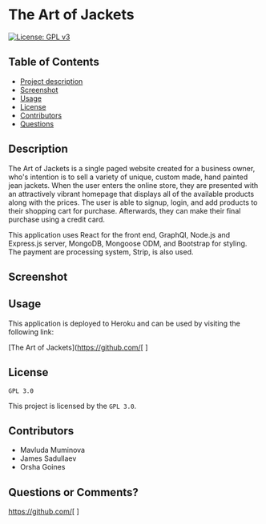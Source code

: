  # The Art of Jackets

 [![License: GPL v3](https://img.shields.io/badge/License-GPLv3-blue.svg)](https://www.gnu.org/licenses/gpl-3.0)

 ## Table of Contents
 
 - [Project description](#Description)
 - [Screenshot](#Screenshot)
 - [Usage](#Usage)
 - [License](#License)
 - [Contributors](#Contributors)
 - [Questions](#Questions)

 ## Description
 
The Art of Jackets is a single paged website created for a business owner, who's intention is to sell a variety of unique, custom made, hand painted jean jackets. 
When the user enters the online store, they are presented with an attractively vibrant homepage that displays all of the available products along with the prices. The user is able to signup, login, and add products to their shopping cart for purchase.  Afterwards, they can make their final purchase using a credit card.   

This application uses React for the front end, GraphQl, Node.js and Express.js server, MongoDB,
Mongoose ODM, and Bootstrap for styling. The payment are processing system, Strip, is also used.

## Screenshot
 

 
## Usage
  
This application is deployed to Heroku and can be used by visiting the following link:
  
 [The Art of Jackets](https://github.com/[  ]
  
## License
 `GPL 3.0`

 This project is licensed by the `GPL 3.0`.
 
## Contributors 

 - Mavluda Muminova
 - James Sadullaev
 - Orsha Goines

## Questions or Comments?
 
 https://github.com/[ ]
